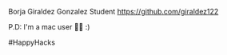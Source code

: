 Borja Giraldez Gonzalez
Student
https://github.com/giraldez122

P.D: I'm a mac user  :)

#HappyHacks
